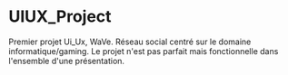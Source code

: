 # UIUX_Project
Premier projet Ui_Ux, WaVe. Réseau social centré sur le domaine informatique/gaming. Le projet n'est pas parfait mais fonctionnelle dans l'ensemble d'une présentation.
